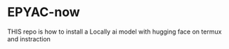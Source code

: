 # EPYAC-now
THIS repo is how to install a Locally ai model with hugging face on termux and instraction 
